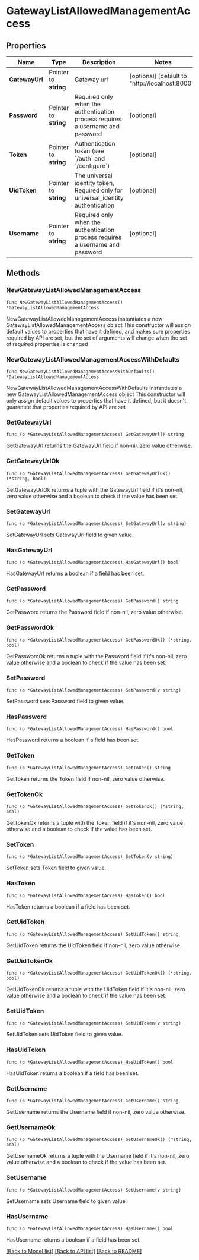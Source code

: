 # GatewayListAllowedManagementAccess

## Properties

Name | Type | Description | Notes
------------ | ------------- | ------------- | -------------
**GatewayUrl** | Pointer to **string** | Gateway url | [optional] [default to "http://localhost:8000"]
**Password** | Pointer to **string** | Required only when the authentication process requires a username and password | [optional] 
**Token** | Pointer to **string** | Authentication token (see &#x60;/auth&#x60; and &#x60;/configure&#x60;) | [optional] 
**UidToken** | Pointer to **string** | The universal identity token, Required only for universal_identity authentication | [optional] 
**Username** | Pointer to **string** | Required only when the authentication process requires a username and password | [optional] 

## Methods

### NewGatewayListAllowedManagementAccess

`func NewGatewayListAllowedManagementAccess() *GatewayListAllowedManagementAccess`

NewGatewayListAllowedManagementAccess instantiates a new GatewayListAllowedManagementAccess object
This constructor will assign default values to properties that have it defined,
and makes sure properties required by API are set, but the set of arguments
will change when the set of required properties is changed

### NewGatewayListAllowedManagementAccessWithDefaults

`func NewGatewayListAllowedManagementAccessWithDefaults() *GatewayListAllowedManagementAccess`

NewGatewayListAllowedManagementAccessWithDefaults instantiates a new GatewayListAllowedManagementAccess object
This constructor will only assign default values to properties that have it defined,
but it doesn't guarantee that properties required by API are set

### GetGatewayUrl

`func (o *GatewayListAllowedManagementAccess) GetGatewayUrl() string`

GetGatewayUrl returns the GatewayUrl field if non-nil, zero value otherwise.

### GetGatewayUrlOk

`func (o *GatewayListAllowedManagementAccess) GetGatewayUrlOk() (*string, bool)`

GetGatewayUrlOk returns a tuple with the GatewayUrl field if it's non-nil, zero value otherwise
and a boolean to check if the value has been set.

### SetGatewayUrl

`func (o *GatewayListAllowedManagementAccess) SetGatewayUrl(v string)`

SetGatewayUrl sets GatewayUrl field to given value.

### HasGatewayUrl

`func (o *GatewayListAllowedManagementAccess) HasGatewayUrl() bool`

HasGatewayUrl returns a boolean if a field has been set.

### GetPassword

`func (o *GatewayListAllowedManagementAccess) GetPassword() string`

GetPassword returns the Password field if non-nil, zero value otherwise.

### GetPasswordOk

`func (o *GatewayListAllowedManagementAccess) GetPasswordOk() (*string, bool)`

GetPasswordOk returns a tuple with the Password field if it's non-nil, zero value otherwise
and a boolean to check if the value has been set.

### SetPassword

`func (o *GatewayListAllowedManagementAccess) SetPassword(v string)`

SetPassword sets Password field to given value.

### HasPassword

`func (o *GatewayListAllowedManagementAccess) HasPassword() bool`

HasPassword returns a boolean if a field has been set.

### GetToken

`func (o *GatewayListAllowedManagementAccess) GetToken() string`

GetToken returns the Token field if non-nil, zero value otherwise.

### GetTokenOk

`func (o *GatewayListAllowedManagementAccess) GetTokenOk() (*string, bool)`

GetTokenOk returns a tuple with the Token field if it's non-nil, zero value otherwise
and a boolean to check if the value has been set.

### SetToken

`func (o *GatewayListAllowedManagementAccess) SetToken(v string)`

SetToken sets Token field to given value.

### HasToken

`func (o *GatewayListAllowedManagementAccess) HasToken() bool`

HasToken returns a boolean if a field has been set.

### GetUidToken

`func (o *GatewayListAllowedManagementAccess) GetUidToken() string`

GetUidToken returns the UidToken field if non-nil, zero value otherwise.

### GetUidTokenOk

`func (o *GatewayListAllowedManagementAccess) GetUidTokenOk() (*string, bool)`

GetUidTokenOk returns a tuple with the UidToken field if it's non-nil, zero value otherwise
and a boolean to check if the value has been set.

### SetUidToken

`func (o *GatewayListAllowedManagementAccess) SetUidToken(v string)`

SetUidToken sets UidToken field to given value.

### HasUidToken

`func (o *GatewayListAllowedManagementAccess) HasUidToken() bool`

HasUidToken returns a boolean if a field has been set.

### GetUsername

`func (o *GatewayListAllowedManagementAccess) GetUsername() string`

GetUsername returns the Username field if non-nil, zero value otherwise.

### GetUsernameOk

`func (o *GatewayListAllowedManagementAccess) GetUsernameOk() (*string, bool)`

GetUsernameOk returns a tuple with the Username field if it's non-nil, zero value otherwise
and a boolean to check if the value has been set.

### SetUsername

`func (o *GatewayListAllowedManagementAccess) SetUsername(v string)`

SetUsername sets Username field to given value.

### HasUsername

`func (o *GatewayListAllowedManagementAccess) HasUsername() bool`

HasUsername returns a boolean if a field has been set.


[[Back to Model list]](../README.md#documentation-for-models) [[Back to API list]](../README.md#documentation-for-api-endpoints) [[Back to README]](../README.md)


